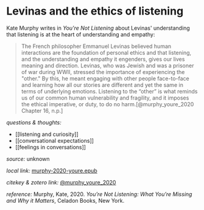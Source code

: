 # Levinas and the ethics of listening

Kate Murphy writes in _You're Not Listening_ about Levinas' understanding that listening is at the heart of understanding and empathy:

>The French philosopher Emmanuel Levinas believed human interactions are the foundation of personal ethics and that listening, and the understanding and empathy it engenders, gives our lives meaning and direction. Levinas, who was Jewish and was a prisoner of war during WWII, stressed the importance of experiencing the "other." By this, he meant engaging with other people face-to-face and learning how all our stories are different and yet the same in terms of underlying emotions. Listening to the “other” is what reminds us of our common human vulnerability and fragility, and it imposes the ethical imperative, or duty, to do no harm.[@murphy_youre_2020 Chapter 16, n.p.]




_questions & thoughts:_

- [[listening and curiosity]]
- [[conversational expectations]]
- [[feelings in conversations]]


_source:_ unknown

_local link:_ [murphy-2020-youre.epub](hook://file/lTkXHj6RP?p=RHJvcGJveC9iaWJsaW9ncmFwaHkgcGRmcw==&n=murphy-2020-youre.epub)

_citekey & zotero link:_ [@murphy_youre_2020](zotero://select/items/1_B8Z9V7XR)

_reference:_ Murphy, Kate, 2020. _You’re Not Listening: What You’re Missing and Why it Matters_, Celadon Books, New York.


